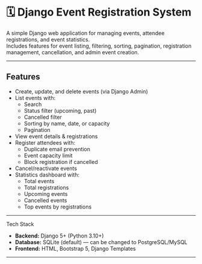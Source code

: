 # 🗓️ Django Event Registration System

A simple Django web application for managing events, attendee registrations, and event statistics.  
Includes features for event listing, filtering, sorting, pagination, registration management, cancellation, and admin event creation.

---

## Features
- Create, update, and delete events (via Django Admin)
- List events with:
  - Search
  - Status filter (upcoming, past)
  - Cancelled filter
  - Sorting by name, date, or capacity
  - Pagination
- View event details & registrations
- Register attendees with:
  - Duplicate email prevention
  - Event capacity limit
  - Block registration if cancelled
- Cancel/reactivate events
- Statistics dashboard with:
  - Total events
  - Total registrations
  - Upcoming events
  - Cancelled events
  - Top events by registrations

---

Tech Stack
- **Backend:** Django 5+ (Python 3.10+)
- **Database:** SQLite (default) — can be changed to PostgreSQL/MySQL
- **Frontend:** HTML, Bootstrap 5, Django Templates

---
